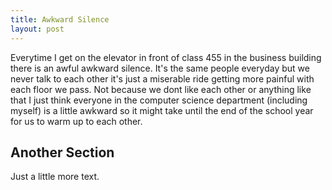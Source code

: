 ```yaml
---
title: Awkward Silence
layout: post
---
```


Everytime I get on the elevator in front of class 455 in the business building there is an awful awkward silence. It's the same people everyday but we never talk to each other it's just a miserable ride getting more painful with each floor we pass. Not because we dont like each other or anything like that I just think everyone in the computer science department (including myself) is a little awkward so it might take until the end of the school year for us to warm up to each other. 

## Another Section

Just a little more text.
